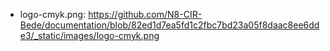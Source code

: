 - logo-cmyk.png: https://github.com/N8-CIR-Bede/documentation/blob/82ed1d7ea5fd1c2fbc7bd23a05f8daac8ee6dde3/_static/images/logo-cmyk.png